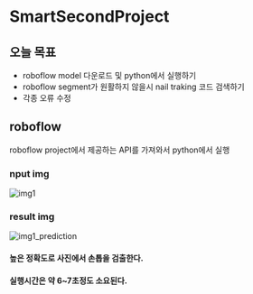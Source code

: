 # SmartSecondProject
## 오늘 목표
- roboflow model 다운로드 및 python에서 실행하기
- roboflow segment가 원활하지 않을시 nail traking 코드 검색하기
- 각종 오류 수정

## roboflow
roboflow project에서 제공하는 API를 가져와서 python에서 실행

### nput img
![img1](https://github.com/Jinkyun0328/SmartSecondProject/assets/123911778/d2340aa7-43f0-4392-a898-faa055a5a253)

### result img
![img1_prediction](https://github.com/Jinkyun0328/SmartSecondProject/assets/123911778/27645728-6515-4704-afbe-3ea08d1b204d)

#### 높은 정확도로 사진에서 손톱을 검출한다.
#### 실행시간은 약 6~7초정도 소요된다.


